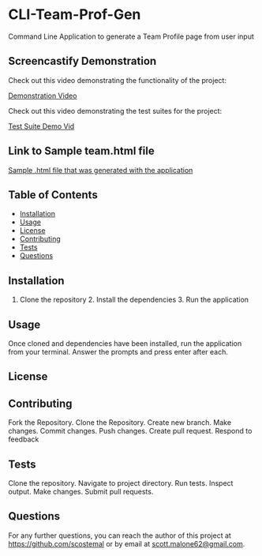 # CLI-Team-Prof-Gen
Command Line Application to generate a Team Profile page from user input

## Screencastify Demonstration

Check out this video demonstrating the functionality of the project:

[Demonstration Video](https://drive.google.com/file/d/1lmVhVAUxQE3fKprDgVYawGxDKiYTV1K8/view)

Check out this video demonstrating the test suites for the project:

[Test Suite Demo Vid](https://drive.google.com/file/d/1EbA5u06cYOGdrcMk5f-6_abOxvYxCc8z/view)

## Link to Sample team.html file

[Sample .html file that was generated with the application](https://drive.google.com/file/d/1gSmnFfkDRlTLPSeJKt08x4UXq7ddZC68/view?usp=share_link)

## Table of Contents
  * [Installation](#installation)
  * [Usage](#usage)
  * [License](#license)
  * [Contributing](#contributing)
  * [Tests](#tests)
  * [Questions](#questions)
  
  ## Installation
  1. Clone the repository 2. Install the dependencies 3. Run the application
  
  ## Usage
  Once cloned and dependencies have been installed, run the application from your terminal. Answer the prompts and press enter after each.
  
  ## License
  
  
  ## Contributing
  Fork the Repository. Clone the Repository. Create new branch. Make changes. Commit changes. Push changes. Create pull request. Respond to feedback
  
  ## Tests
  Clone the repository. Navigate to project directory. Run tests. Inspect output. Make changes. Submit pull requests.
  
  ## Questions
  For any further questions, you can reach the author of this project at https://github.com/scostemal or by email at scott.malone62@gmail.com.